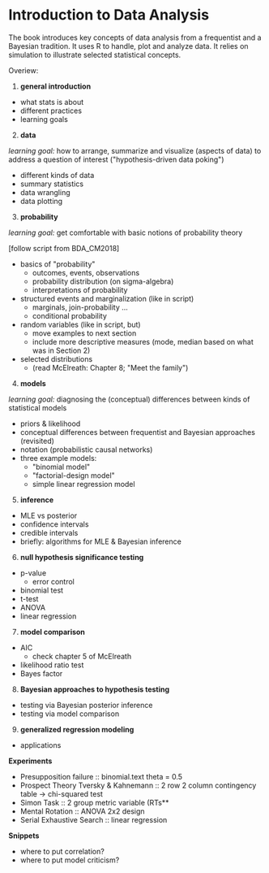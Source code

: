 # Introduction to Data Analysis 

The book introduces key concepts of data analysis from a frequentist and a Bayesian tradition. It uses R to handle, plot and analyze data. It relies on simulation to illustrate selected statistical concepts.

Overiew:

1. **general introduction**

- what stats is about
- different practices
- learning goals

2. **data**

*learning goal:* how to arrange, summarize and visualize (aspects of data) to address a question of interest ("hypothesis-driven data poking")

- different kinds of data
- summary statistics
- data wrangling
- data plotting

3. **probability**

*learning goal:* get comfortable with basic notions of probability theory

[follow script from BDA_CM2018]
- basics of "probability"
  - outcomes, events, observations
  - probability distribution (on sigma-algebra)
  - interpretations of probability
- structured events and marginalization (like in script)
  - marginals, join-probability ...
  - conditional probability
- random variables (like in script, but)
  - move examples to next section
  - include more descriptive measures (mode, median based on what was in Section 2)
- selected distributions
  - (read McElreath: Chapter 8; "Meet the family")

4. **models**

*learning goal:* diagnosing the (conceptual) differences between kinds of statistical models

- priors & likelihood
- conceptual differences between frequentist and Bayesian approaches (revisited)
- notation (probabilistic causal networks)
- three example models:
  - "binomial model"
  - "factorial-design model"
  - simple linear regression model

5. **inference**

- MLE vs posterior
- confidence intervals
- credible intervals
- briefly: algorithms for MLE & Bayesian inference

6. **null hypothesis significance testing**

- p-value
  - error control
- binomial test 
- t-test
- ANOVA
- linear regression

7. **model comparison**

- AIC
  - check chapter 5 of McElreath
- likelihood ratio test
- Bayes factor

8. **Bayesian approaches to hypothesis testing**

- testing via Bayesian posterior inference
- testing via model comparison

9. **generalized regression modeling**

- applications
 

**Experiments**

- Presupposition failure :: binomial.text theta = 0.5
- Prospect Theory Tversky & Kahnemann :: 2 row 2 column contingency table -> chi-squared test
- Simon Task :: 2 group metric variable (RTs**
- Mental Rotation :: ANOVA 2x2 design
- Serial Exhaustive Search :: linear regression

**Snippets**

- where to put correlation?
- where to put model criticism?

